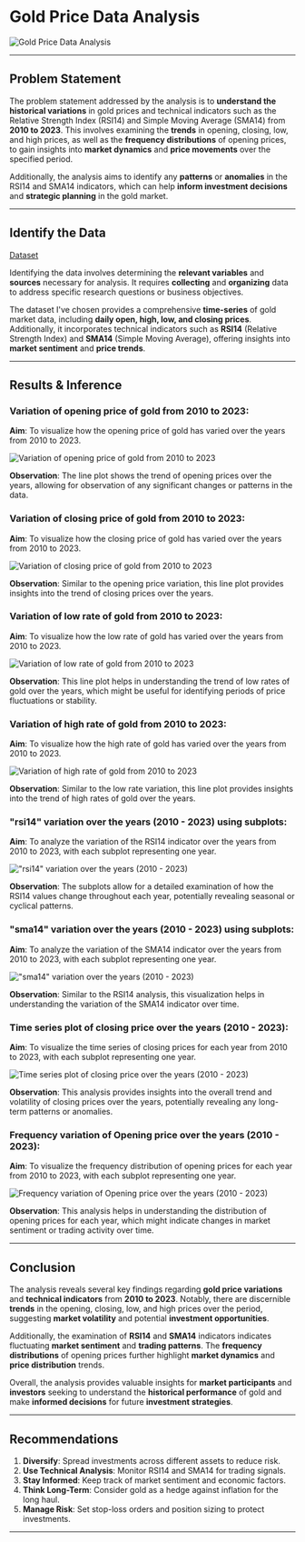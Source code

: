 # Gold Price Data Analysis

![Gold Price Data Analysis](image-8.png)

-----

## Problem Statement

The problem statement addressed by the analysis is to **understand the historical variations** in gold prices and technical indicators such as the Relative Strength Index (RSI14) and Simple Moving Average (SMA14) from **2010 to 2023**. This involves examining the **trends** in opening, closing, low, and high prices, as well as the **frequency distributions** of opening prices, to gain insights into **market dynamics** and **price movements** over the specified period. 

Additionally, the analysis aims to identify any **patterns** or **anomalies** in the RSI14 and SMA14 indicators, which can help **inform investment decisions** and **strategic planning** in the gold market.

-----

## Identify the Data

[Dataset](https://github.com/Tanay-Dwivedi/Gold-Price-Data-Analysis/blob/master/gold.csv)

Identifying the data involves determining the **relevant variables** and **sources** necessary for analysis. It requires **collecting** and **organizing** data to address specific research questions or business objectives.

The dataset I've chosen provides a comprehensive **time-series** of gold market data, including **daily open, high, low, and closing prices**. Additionally, it incorporates technical indicators such as **RSI14** (Relative Strength Index) and **SMA14** (Simple Moving Average), offering insights into **market sentiment** and **price trends**.

-----

## Results & Inference

### Variation of opening price of gold from 2010 to 2023:

**Aim**: To visualize how the opening price of gold has varied over the years from 2010 to 2023.

![Variation of opening price of gold from 2010 to 2023](image.png)

**Observation**: The line plot shows the trend of opening prices over the years, allowing for observation of any significant changes or patterns in the data.

### Variation of closing price of gold from 2010 to 2023:

**Aim**: To visualize how the closing price of gold has varied over the years from 2010 to 2023.

![Variation of closing price of gold from 2010 to 2023](image-1.png)

**Observation**: Similar to the opening price variation, this line plot provides insights into the trend of closing prices over the years.

### Variation of low rate of gold from 2010 to 2023:

**Aim**: To visualize how the low rate of gold has varied over the years from 2010 to 2023.

![Variation of low rate of gold from 2010 to 2023](image-2.png)

**Observation**: This line plot helps in understanding the trend of low rates of gold over the years, which might be useful for identifying periods of price fluctuations or stability.

### Variation of high rate of gold from 2010 to 2023:

**Aim**: To visualize how the high rate of gold has varied over the years from 2010 to 2023.

![Variation of high rate of gold from 2010 to 2023](image-3.png)

**Observation**: Similar to the low rate variation, this line plot provides insights into the trend of high rates of gold over the years.

### "rsi14" variation over the years (2010 - 2023) using subplots:

**Aim**: To analyze the variation of the RSI14 indicator over the years from 2010 to 2023, with each subplot representing one year.

!["rsi14" variation over the years (2010 - 2023)](image-4.png)

**Observation**: The subplots allow for a detailed examination of how the RSI14 values change throughout each year, potentially revealing seasonal or cyclical patterns.

### "sma14" variation over the years (2010 - 2023) using subplots:

**Aim**: To analyze the variation of the SMA14 indicator over the years from 2010 to 2023, with each subplot representing one year.

!["sma14" variation over the years (2010 - 2023)](image-5.png)

**Observation**: Similar to the RSI14 analysis, this visualization helps in understanding the variation of the SMA14 indicator over time.

### Time series plot of closing price over the years (2010 - 2023):

**Aim**: To visualize the time series of closing prices for each year from 2010 to 2023, with each subplot representing one year.

![Time series plot of closing price over the years (2010 - 2023)](image-6.png)

**Observation**: This analysis provides insights into the overall trend and volatility of closing prices over the years, potentially revealing any long-term patterns or anomalies.

### Frequency variation of Opening price over the years (2010 - 2023):

**Aim**: To visualize the frequency distribution of opening prices for each year from 2010 to 2023, with each subplot representing one year.

![Frequency variation of Opening price over the years (2010 - 2023)](image-7.png)

**Observation**: This analysis helps in understanding the distribution of opening prices for each year, which might indicate changes in market sentiment or trading activity over time.

-----

## Conclusion

The analysis reveals several key findings regarding **gold price variations** and **technical indicators** from **2010 to 2023**. Notably, there are discernible **trends** in the opening, closing, low, and high prices over the period, suggesting **market volatility** and potential **investment opportunities**.

Additionally, the examination of **RSI14** and **SMA14** indicators indicates fluctuating **market sentiment** and **trading patterns**. The **frequency distributions** of opening prices further highlight **market dynamics** and **price distribution** trends.

Overall, the analysis provides valuable insights for **market participants** and **investors** seeking to understand the **historical performance** of gold and make **informed decisions** for future **investment strategies**.

-----

## Recommendations

1. **Diversify**: Spread investments across different assets to reduce risk.
2. **Use Technical Analysis**: Monitor RSI14 and SMA14 for trading signals.
3. **Stay Informed**: Keep track of market sentiment and economic factors.
4. **Think Long-Term**: Consider gold as a hedge against inflation for the long haul.
5. **Manage Risk**: Set stop-loss orders and position sizing to protect investments.

-----